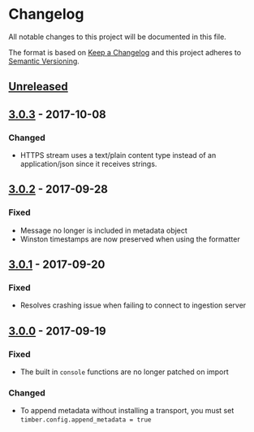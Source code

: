 # Changelog

All notable changes to this project will be documented in this file.

The format is based on [Keep a Changelog](http://keepachangelog.com/en/1.0.0/)
and this project adheres to [Semantic Versioning](http://semver.org/spec/v2.0.0.html).

## [Unreleased]

## [3.0.3] - 2017-10-08

### Changed

  - HTTPS stream uses a text/plain content type instead of an application/json since it
    receives strings.

## [3.0.2] - 2017-09-28

### Fixed

  - Message no longer is included in metadata object
  - Winston timestamps are now preserved when using the formatter

## [3.0.1] - 2017-09-20

### Fixed

  - Resolves crashing issue when failing to connect to ingestion server

## [3.0.0] - 2017-09-19

### Fixed

  - The built in `console` functions are no longer patched on import

### Changed

  - To append metadata without installing a transport, you must set `timber.config.append_metadata = true`

[Unreleased]: https://github.com/timberio/timber-node/compare/v3.0.3...HEAD
[3.0.3]: https://github.com/timberio/timber-node/compare/v3.0.2...v3.0.3
[3.0.2]: https://github.com/timberio/timber-node/compare/v3.0.1...v3.0.2
[3.0.1]: https://github.com/timberio/timber-node/compare/v3.0.0...v3.0.1
[3.0.0]: https://github.com/timberio/timber-node/compare/v2.1.1...v3.0.0
